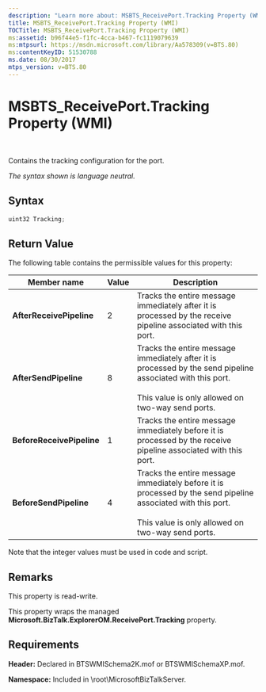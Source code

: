 ```yaml
---
description: "Learn more about: MSBTS_ReceivePort.Tracking Property (WMI)"
title: MSBTS_ReceivePort.Tracking Property (WMI)
TOCTitle: MSBTS_ReceivePort.Tracking Property (WMI)
ms:assetid: b96f44e5-f1fc-4cca-b467-fc1119079639
ms:mtpsurl: https://msdn.microsoft.com/library/Aa578309(v=BTS.80)
ms:contentKeyID: 51530788
ms.date: 08/30/2017
mtps_version: v=BTS.80
---
```


# MSBTS\_ReceivePort.Tracking Property (WMI)

 

Contains the tracking configuration for the port.

*The syntax shown is language neutral.*

## Syntax

```C#
uint32 Tracking;  
```

## Return Value

The following table contains the permissible values for this property:

<table>
<thead>
<tr class="header">
<th>Member name</th>
<th>Value</th>
<th>Description</th>
</tr>
</thead>
<tbody>
<tr class="odd">
<td><strong>AfterReceivePipeline</strong></td>
<td>2</td>
<td>Tracks the entire message immediately after it is processed by the receive pipeline associated with this port.</td>
</tr>
<tr class="even">
<td><strong>AfterSendPipeline</strong></td>
<td>8</td>
<td>Tracks the entire message immediately after it is processed by the send pipeline associated with this port.<br />
<br />
This value is only allowed on two-way send ports.</td>
</tr>
<tr class="odd">
<td><strong>BeforeReceivePipeline</strong></td>
<td>1</td>
<td>Tracks the entire message immediately before it is processed by the receive pipeline associated with this port.</td>
</tr>
<tr class="even">
<td><strong>BeforeSendPipeline</strong></td>
<td>4</td>
<td>Tracks the entire message immediately before it is processed by the send pipeline associated with this port.<br />
<br />
This value is only allowed on two-way send ports.</td>
</tr>
</tbody>
</table>


Note that the integer values must be used in code and script.

## Remarks

This property is read-write.

This property wraps the managed **Microsoft.BizTalk.ExplorerOM.ReceivePort.Tracking** property.

## Requirements

**Header:** Declared in BTSWMISchema2K.mof or BTSWMISchemaXP.mof.

**Namespace:** Included in \\root\\MicrosoftBizTalkServer.

